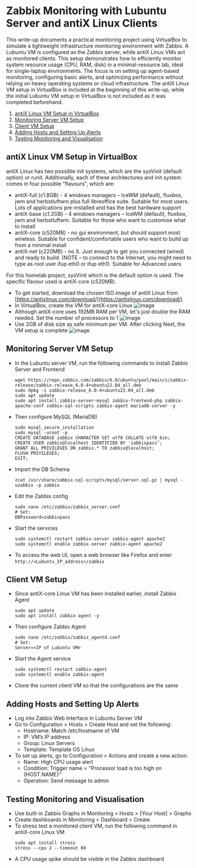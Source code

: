 # Zabbix Monitoring with Lubuntu Server and antiX Linux Clients

This write-up documents a practical monitoring project using VirtualBox to simulate a lightweight infrastructure monitoring environment with Zabbix. A Lubuntu VM is configured as the Zabbix server, while antiX Linux VMs act as monitored clients. This setup demonstrates how to efficiently monitor system resource usage (CPU, RAM, disk) in a minimal-resource lab, ideal for single-laptop environments. The focus is on setting up agent-based monitoring, configuring basic alerts, and optimizing performance without relying on heavy operating systems or cloud infrastructure. The antiX Linux VM setup in VirtualBox is included at the beginning of this write-up, while the initial Lubuntu VM setup in VirtualBox is not included as it was completed beforehand.


1. [antiX Linux VM Setup in VirtualBox](#antix-linux-vm-setup-in-virtualbox)
2. [Monitoring Server VM Setup](https://github.com/aaronamran/Zabbix-Monitoring-with-Lubuntu-Server-and-AntiX-Linux-Clients/blob/main/README.md#monitoring-server-vm-setup)
3. [Client VM Setup](https://github.com/aaronamran/Zabbix-Monitoring-with-Lubuntu-Server-and-AntiX-Linux-Clients/blob/main/README.md#client-vm-setup)
4. [Adding Hosts and Setting Up Alerts](https://github.com/aaronamran/Zabbix-Monitoring-with-Lubuntu-Server-and-AntiX-Linux-Clients/blob/main/README.md#adding-hosts-and-setting-up-alerts)
5. [Testing Monitoring and Visualisation](https://github.com/aaronamran/Zabbix-Monitoring-with-Lubuntu-Server-and-AntiX-Linux-Clients/blob/main/README.md#testing-monitoring-and-visualisation)


## antiX Linux VM Setup in VirtualBox
antiX Linux has two possible init systems, which are the sysVinit (default option) or runit. Additionally, each of these architectures and init system comes in four possible "flavours", which are:
- antiX-full (c1.8GB) - 4 windows managers – IceWM (default), fluxbox, jwm and herbstluftwm plus full libreoffice suite. Suitable for most users. Lots of applications pre-installed and has the best hardware support
- antiX-base (c1.2GB) - 4 windows managers – IceWM (default), fluxbox, jwm and herbstluftwm. Suitable for those who want to customise what to install
- antiX-core (c520MB) - no gui environment, but should support most wireless. Suitable for confident/comfortable users who want to build up from a minimal install
- antiX-net (c220MB) - no X. Just enough to get you connected (wired) and ready to build. (NOTE – to connect to the Internet, you might need to type as root user ifup eth0 or ifup eth1). Suitable for Advanced users

For this homelab project, sysVinit which is the default option is used. The specific flavour used is antiX-core (c520MB). 

- To get started, download the chosen ISO image of antiX Linux from [https://antixlinux.com/download/](https://antixlinux.com/download/)
- In VirtualBox, create the VM for antiX-core Linux
  ![image](https://github.com/user-attachments/assets/9661859d-4c58-41c5-a5c2-b5754eac39e7)
- Although antiX-core uses 192MB RAM per VM, let's just double the RAM needed. Set the number of processors to 1
  ![image](https://github.com/user-attachments/assets/ab602cd5-6678-4b13-a0f4-49687bbca828)
- Use 2GB of disk size as safe minimum per VM. After clicking Next, the VM setup is complete
  ![image](https://github.com/user-attachments/assets/84277727-d411-4faf-a5c4-6580b4a7e350)



## Monitoring Server VM Setup
- In the Lubuntu server VM, run the following commands to install Zabbix Server and Frontend
  ```
  wget https://repo.zabbix.com/zabbix/6.0/ubuntu/pool/main/z/zabbix-release/zabbix-release_6.0-4+ubuntu22.04_all.deb
  sudo dpkg -i zabbix-release_6.0-4+ubuntu22.04_all.deb
  sudo apt update
  sudo apt install zabbix-server-mysql zabbix-frontend-php zabbix-apache-conf zabbix-sql-scripts zabbix-agent mariadb-server -y
  ```
- Then configure MySQL (MariaDB)
  ```
  sudo mysql_secure_installation
  sudo mysql -uroot -p
  CREATE DATABASE zabbix CHARACTER SET utf8 COLLATE utf8_bin;
  CREATE USER zabbix@localhost IDENTIFIED BY 'zabbixpass';
  GRANT ALL PRIVILEGES ON zabbix.* TO zabbix@localhost;
  FLUSH PRIVILEGES;
  EXIT;
  ```
- Import the DB Schema
  ```
  zcat /usr/share/zabbix-sql-scripts/mysql/server.sql.gz | mysql -uzabbix -p zabbix
  ```
- Edit the Zabbix config
  ```
  sudo nano /etc/zabbix/zabbix_server.conf
  # Set:
  DBPassword=zabbixpass
  ```
- Start the services
  ```
  sudo systemctl restart zabbix-server zabbix-agent apache2
  sudo systemctl enable zabbix-server zabbix-agent apache2
  ```
- To access the web UI, open a web browser like Firefox and enter `http://<Lubuntu_IP_address>/zabbix`


## Client VM Setup
- Since antiX-core Linux VM has been installed earlier, install Zabbix Agent
  ```
  sudo apt update
  sudo apt install zabbix-agent -y
  ```
- Then configure Zabbix Agent
  ```
  sudo nano /etc/zabbix/zabbix_agentd.conf
  # Set:
  Server=<IP of Lubuntu VM>
  ```
- Start the Agent service
  ```
  sudo systemctl restart zabbix-agent
  sudo systemctl enable zabbix-agent
  ```
- Clone the current client VM so that the configurations are the same


## Adding Hosts and Setting Up Alerts
- Log into Zabbix Web Interface in Lubuntu Server VM
- Go to Configuration > Hosts > Create Host and set the following:
  - Hostname: Match /etc/hostname of VM
  - IP: VM’s IP address
  - Group: Linux Servers
  - Template: Template OS Linux
- To set up alerts, go to Configuration > Actions and create a new action:
  - Name: High CPU usage alert
  - Condition: Trigger name = "Processor load is too high on {HOST.NAME}"
  - Operation: Send message to admin
 


## Testing Monitoring and Visualisation
- Use built-in Zabbix Graphs in Monitoring > Hosts > [Your Host] > Graphs
- Create dashboards in Monitoring > Dashboard > Create
- To stress test a monitored client VM, run the following command in antiX-core Linux VM
  ```
  sudo apt install stress
  stress --cpu 2 --timeout 60
  ```
- A CPU usage spike should be visible in the Zabbix dashboard

